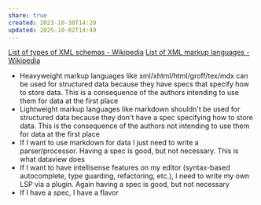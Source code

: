 ```yaml
---
share: true
created: 2023-10-30T14:29
updated: 2025-10-02T14:49
---
```

[List of types of XML schemas - Wikipedia](https://en.wikipedia.org/wiki/List_of_types_of_XML_schemas)
[List of XML markup languages - Wikipedia](https://en.wikipedia.org/wiki/List_of_XML_markup_languages#H)

- Heavyweight markup languages like xml/xhtml/html/groff/tex/mdx can be used for structured data because they have specs that specify how to store data. This is a consequence of the authors intending to use them for data at the first place
- Lightweight markup languages like markdown shouldn't be used for structured data because they don't have a spec specifying how to store data. This is the consequence of the authors not intending to use them for data at the first place
- If I want to use markdown for data I just need to write a parser/processor. Having a spec is good, but not necessary. This is what dataview does
- If I want to have intellisense features on my editor (syntax-based autocomplete, type guarding, refactoring, etc.), I need to write my own LSP via a plugin. Again having a spec is good, but not necessary
- If I have a spec, I have a flavor